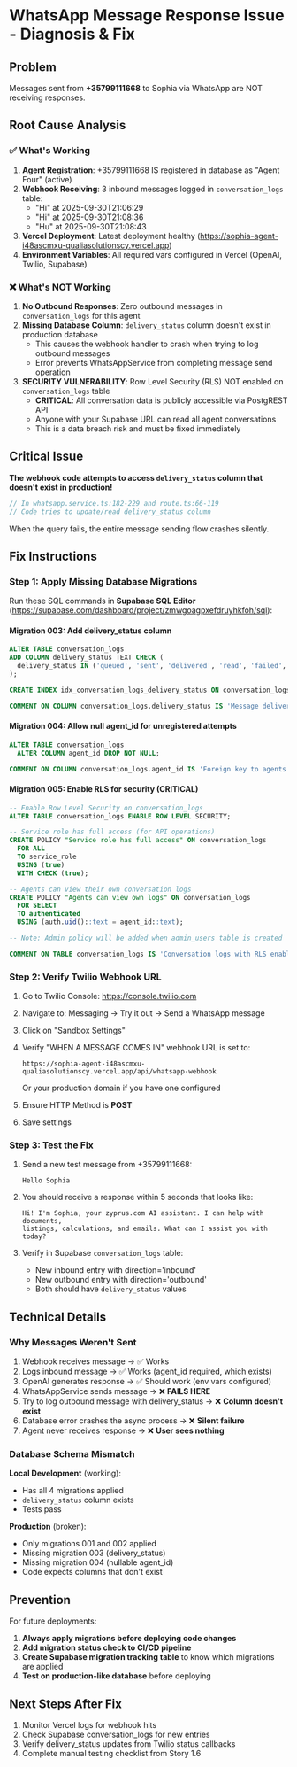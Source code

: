 # WhatsApp Message Response Issue - Diagnosis & Fix

## Problem
Messages sent from **+35799111668** to Sophia via WhatsApp are NOT receiving responses.

## Root Cause Analysis

### ✅ What's Working
1. **Agent Registration**: +35799111668 IS registered in database as "Agent Four" (active)
2. **Webhook Receiving**: 3 inbound messages logged in `conversation_logs` table:
   - "Hi" at 2025-09-30T21:06:29
   - "Hi" at 2025-09-30T21:08:36
   - "Hu" at 2025-09-30T21:08:43
3. **Vercel Deployment**: Latest deployment healthy (https://sophia-agent-i48ascmxu-qualiasolutionscy.vercel.app)
4. **Environment Variables**: All required vars configured in Vercel (OpenAI, Twilio, Supabase)

### ❌ What's NOT Working
1. **No Outbound Responses**: Zero outbound messages in `conversation_logs` for this agent
2. **Missing Database Column**: `delivery_status` column doesn't exist in production database
   - This causes the webhook handler to crash when trying to log outbound messages
   - Error prevents WhatsAppService from completing message send operation
3. **SECURITY VULNERABILITY**: Row Level Security (RLS) NOT enabled on `conversation_logs` table
   - **CRITICAL**: All conversation data is publicly accessible via PostgREST API
   - Anyone with your Supabase URL can read all agent conversations
   - This is a data breach risk and must be fixed immediately

## Critical Issue

**The webhook code attempts to access `delivery_status` column that doesn't exist in production!**

```typescript
// In whatsapp.service.ts:182-229 and route.ts:66-119
// Code tries to update/read delivery_status column
```

When the query fails, the entire message sending flow crashes silently.

## Fix Instructions

### Step 1: Apply Missing Database Migrations

Run these SQL commands in **Supabase SQL Editor** (https://supabase.com/dashboard/project/zmwgoagpxefdruyhkfoh/sql):

#### Migration 003: Add delivery_status column
```sql
ALTER TABLE conversation_logs
ADD COLUMN delivery_status TEXT CHECK (
  delivery_status IN ('queued', 'sent', 'delivered', 'read', 'failed', 'undelivered')
);

CREATE INDEX idx_conversation_logs_delivery_status ON conversation_logs(delivery_status);

COMMENT ON COLUMN conversation_logs.delivery_status IS 'Message delivery status from Twilio/WhatsApp webhooks: queued, sent, delivered, read, failed, undelivered';
```

#### Migration 004: Allow null agent_id for unregistered attempts
```sql
ALTER TABLE conversation_logs
  ALTER COLUMN agent_id DROP NOT NULL;

COMMENT ON COLUMN conversation_logs.agent_id IS 'Foreign key to agents table. NULL for unregistered agent attempts.';
```

#### Migration 005: Enable RLS for security (CRITICAL)
```sql
-- Enable Row Level Security on conversation_logs
ALTER TABLE conversation_logs ENABLE ROW LEVEL SECURITY;

-- Service role has full access (for API operations)
CREATE POLICY "Service role has full access" ON conversation_logs
  FOR ALL
  TO service_role
  USING (true)
  WITH CHECK (true);

-- Agents can view their own conversation logs
CREATE POLICY "Agents can view own logs" ON conversation_logs
  FOR SELECT
  TO authenticated
  USING (auth.uid()::text = agent_id::text);

-- Note: Admin policy will be added when admin_users table is created

COMMENT ON TABLE conversation_logs IS 'Conversation logs with RLS enabled. Service role has full access for API operations, agents can view own logs.';
```

### Step 2: Verify Twilio Webhook URL

1. Go to Twilio Console: https://console.twilio.com
2. Navigate to: Messaging → Try it out → Send a WhatsApp message
3. Click on "Sandbox Settings"
4. Verify "WHEN A MESSAGE COMES IN" webhook URL is set to:
   ```
   https://sophia-agent-i48ascmxu-qualiasolutionscy.vercel.app/api/whatsapp-webhook
   ```
   Or your production domain if you have one configured

5. Ensure HTTP Method is **POST**
6. Save settings

### Step 3: Test the Fix

1. Send a new test message from +35799111668:
   ```
   Hello Sophia
   ```

2. You should receive a response within 5 seconds that looks like:
   ```
   Hi! I'm Sophia, your zyprus.com AI assistant. I can help with documents,
   listings, calculations, and emails. What can I assist you with today?
   ```

3. Verify in Supabase `conversation_logs` table:
   - New inbound entry with direction='inbound'
   - New outbound entry with direction='outbound'
   - Both should have `delivery_status` values

## Technical Details

### Why Messages Weren't Sent

1. Webhook receives message → ✅ Works
2. Logs inbound message → ✅ Works (agent_id required, which exists)
3. OpenAI generates response → ✅ Should work (env vars configured)
4. WhatsAppService sends message → ❌ **FAILS HERE**
5. Try to log outbound message with delivery_status → ❌ **Column doesn't exist**
6. Database error crashes the async process → ❌ **Silent failure**
7. Agent never receives response → ❌ **User sees nothing**

### Database Schema Mismatch

**Local Development** (working):
- Has all 4 migrations applied
- `delivery_status` column exists
- Tests pass

**Production** (broken):
- Only migrations 001 and 002 applied
- Missing migration 003 (delivery_status)
- Missing migration 004 (nullable agent_id)
- Code expects columns that don't exist

## Prevention

For future deployments:

1. **Always apply migrations before deploying code changes**
2. **Add migration status check to CI/CD pipeline**
3. **Create Supabase migration tracking table** to know which migrations are applied
4. **Test on production-like database** before deploying

## Next Steps After Fix

1. Monitor Vercel logs for webhook hits
2. Check Supabase conversation_logs for new entries
3. Verify delivery_status updates from Twilio status callbacks
4. Complete manual testing checklist from Story 1.6
